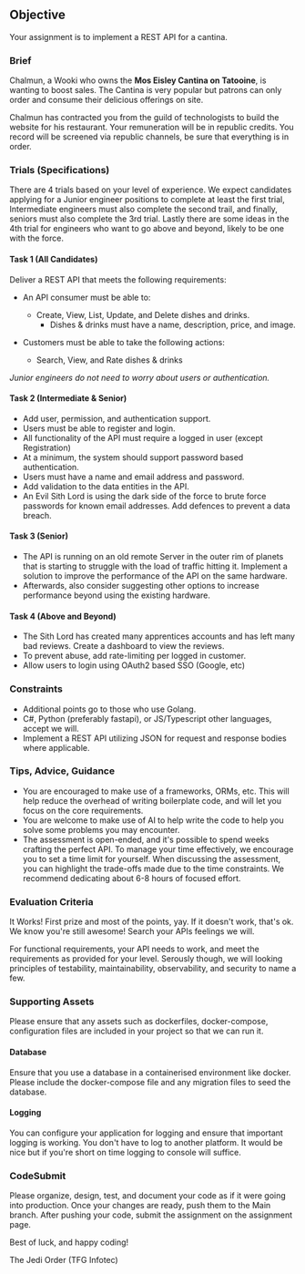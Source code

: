 ## **Objective**

Your assignment is to implement a REST API for a cantina.

### **Brief**

Chalmun, a Wooki who owns the **Mos Eisley Cantina on Tatooine**, is wanting to boost sales. The Cantina is very popular but patrons can only order and consume their delicious offerings on site.

Chalmun has contracted you from the guild of technologists to build the website for his restaurant. Your remuneration will be in republic credits. You record will be screened via republic channels, be sure that everything is in order.

### **Trials (Specifications)**

There are 4 trials based on your level of experience. We expect candidates applying for a Junior engineer positions to complete at least the first trial, Intermediate engineers must also complete the second trail, and finally, seniors must also complete the 3rd trial. Lastly there are some ideas in the 4th trial for engineers who want to go above and beyond, likely to be one with the force.

#### **Task 1 (All Candidates)**

Deliver a REST API that meets the following requirements:

- An API consumer must be able to:
  - Create, View, List, Update, and Delete dishes and drinks.
    - Dishes & drinks must have a name, description, price, and image.

- Customers must be able to take the following actions:
  - Search, View, and Rate dishes & drinks

*Junior engineers do not need to worry about users or authentication.*

#### **Task 2 (Intermediate & Senior)**

- Add user, permission, and authentication support.
- Users must be able to register and login.
- All functionality of the API must require a logged in user (except Registration)
- At a minimum, the system should support password based authentication.
- Users must have a name and email address and password.
- Add validation to the data entities in the API.
- An Evil Sith Lord is using the dark side of the force to brute force passwords for known email addresses. Add defences to prevent a data breach.

#### **Task 3 (Senior)**

- The API is running on an old remote Server in the outer rim of planets that is starting to struggle with the load of traffic hitting it. Implement a solution to improve the performance of the API on the same hardware.
- Afterwards, also consider suggesting other options to increase performance beyond using the existing hardware.

#### **Task 4 (Above and Beyond)**

- The Sith Lord has created many apprentices accounts and has left many bad reviews. Create a dashboard to view the reviews.
- To prevent abuse, add rate-limiting per logged in customer.
- Allow users to login using OAuth2 based SSO (Google, etc)

### **Constraints**

- Additional points go to those who use Golang.
- C#, Python (preferably fastapi), or JS/Typescript other languages, accept we will.
- Implement a REST API utilizing JSON for request and response bodies where applicable.

### **Tips, Advice, Guidance**

- You are encouraged to make use of a frameworks, ORMs, etc. This will help reduce the overhead of writing boilerplate code, and will let you focus on the core requirements.
- You are welcome to make use of AI to help write the code to help you solve some problems you may encounter.
- The assessment is open-ended, and it's possible to spend weeks crafting the perfect API. To manage your time effectively, we encourage you to set a time limit for yourself. When discussing the assessment, you can highlight the trade-offs made due to the time constraints. We recommend dedicating about 6-8 hours of focused effort.

### **Evaluation Criteria**

It Works! First prize and most of the points, yay. If it doesn't work, that's ok. We know you're still awesome! Search your APIs feelings we will.

For functional requirements, your API needs to work, and meet the requirements as provided for your level. Serously though, we will looking principles of testability, maintainability, observability, and security to name a few.

### Supporting Assets

Please ensure that any assets such as dockerfiles, docker-compose, configuration files are included in your project so that we can run it.

#### Database

Ensure that you use a database in a containerised environment like docker. Please include the docker-compose file and any migration files to seed the database.

#### Logging

You can configure your application for logging and ensure that important logging is working. You don't have to log to another platform. It would be nice but if you're short on time logging to console will suffice.

### CodeSubmit

Please organize, design, test, and document your code as if it were going into production. Once your changes are ready, push them to the Main branch. After pushing your code, submit the assignment on the assignment page.

Best of luck, and happy coding!

The Jedi Order (TFG Infotec)
